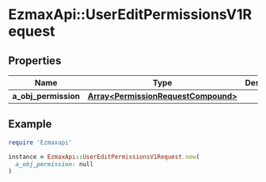 # EzmaxApi::UserEditPermissionsV1Request

## Properties

| Name | Type | Description | Notes |
| ---- | ---- | ----------- | ----- |
| **a_obj_permission** | [**Array&lt;PermissionRequestCompound&gt;**](PermissionRequest.md) |  |  |

## Example

```ruby
require 'Ezmaxapi'

instance = EzmaxApi::UserEditPermissionsV1Request.new(
  a_obj_permission: null
)
```

